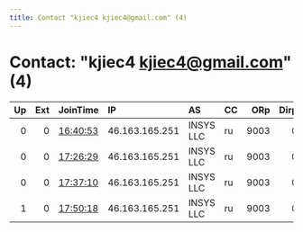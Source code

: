 ```yaml
---
title: Contact "kjiec4 kjiec4@gmail.com" (4)
---
```


# Contact: "kjiec4 kjiec4@gmail.com" (4)

|   Up |   Ext | JoinTime                                                                                            | IP             | AS        | CC   |   ORp |   Dirp | OS    | Version   | Nickname    |   eFamMembers |
|-----:|------:|:----------------------------------------------------------------------------------------------------|:---------------|:----------|:-----|------:|-------:|:------|:----------|:------------|--------------:|
|    0 |     0 | [16:40:53](https://metrics.torproject.org/rs.html#details/1D28DCD5B5B97555CB7DC56B298C72A3A372F176) | 46.163.165.251 | INSYS LLC | ru   |  9003 |      0 | Linux | 0.4.0.5   | pekanorelay |             1 |
|    0 |     0 | [17:26:29](https://metrics.torproject.org/rs.html#details/FA189A15409FBA5E52983140FD0EE50C7967FB8E) | 46.163.165.251 | INSYS LLC | ru   |  9003 |      0 | Linux | 0.4.0.5   | pekanorelay |             1 |
|    0 |     0 | [17:37:10](https://metrics.torproject.org/rs.html#details/D082486EAA463B75EA7AA3CF8D3BE519267A2D4E) | 46.163.165.251 | INSYS LLC | ru   |  9003 |      0 | Linux | 0.4.0.5   | pekanorelay |             1 |
|    1 |     0 | [17:50:18](https://metrics.torproject.org/rs.html#details/C7AD33A64FCC97F5C501CE32207A6D19872C6C6A) | 46.163.165.251 | INSYS LLC | ru   |  9003 |      0 | Linux | 0.4.0.5   | pekanorelay |             1 |
